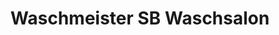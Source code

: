 ---
title: "Waschmeister SB Waschsalon"
url: /dresden/waschmeister-sb-waschsalon/
shop: Wäscherei
---